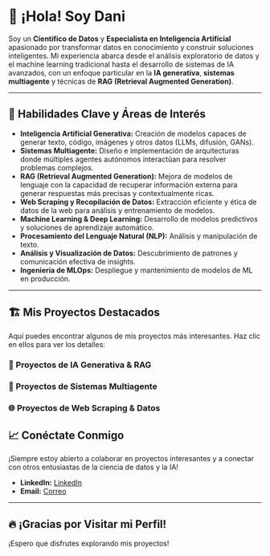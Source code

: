 # 👋 ¡Hola! Soy Dani

Soy un **Científico de Datos** y **Especialista en Inteligencia Artificial** apasionado por transformar datos en conocimiento y construir soluciones inteligentes. Mi experiencia abarca desde el análisis exploratorio de datos y el machine learning tradicional hasta el desarrollo de sistemas de IA avanzados, con un enfoque particular en la **IA generativa**, **sistemas multiagente** y técnicas de **RAG (Retrieval Augmented Generation)**.

---

## 🚀 Habilidades Clave y Áreas de Interés

* **Inteligencia Artificial Generativa:** Creación de modelos capaces de generar texto, código, imágenes y otros datos (LLMs, difusión, GANs).
* **Sistemas Multiagente:** Diseño e implementación de arquitecturas donde múltiples agentes autónomos interactúan para resolver problemas complejos.
* **RAG (Retrieval Augmented Generation):** Mejora de modelos de lenguaje con la capacidad de recuperar información externa para generar respuestas más precisas y contextualmente ricas.
* **Web Scraping y Recopilación de Datos:** Extracción eficiente y ética de datos de la web para análisis y entrenamiento de modelos.
* **Machine Learning & Deep Learning:** Desarrollo de modelos predictivos y soluciones de aprendizaje automático.
* **Procesamiento del Lenguaje Natural (NLP):** Análisis y manipulación de texto.
* **Análisis y Visualización de Datos:** Descubrimiento de patrones y comunicación efectiva de insights.
* **Ingeniería de MLOps:** Despliegue y mantenimiento de modelos de ML en producción.

---

## 🏗️ Mis Proyectos Destacados

Aquí puedes encontrar algunos de mis proyectos más interesantes. Haz clic en ellos para ver los detalles:

### 🧠 Proyectos de IA Generativa & RAG

### 🤖 Proyectos de Sistemas Multiagente

### 🌐 Proyectos de Web Scraping & Datos


## 📈 Conéctate Conmigo

¡Siempre estoy abierto a colaborar en proyectos interesantes y a conectar con otros entusiastas de la ciencia de datos y la IA!

* **LinkedIn:** [LinkedIn](www.linkedin.com/in/daniel-foronda-melchor)
* **Email:** [Correo](daniel.fomel@hotmail.com)


---

## 🔥 ¡Gracias por Visitar mi Perfil!

¡Espero que disfrutes explorando mis proyectos!
